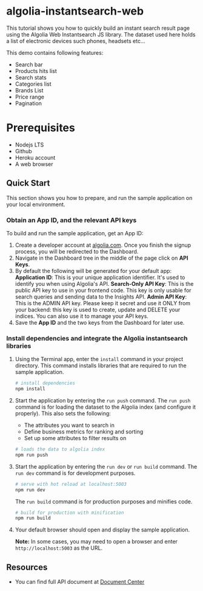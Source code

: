 # algolia-instantsearch-web

This tutorial shows you how to quickly build an instant search result page using the Algolia Web Instantsearch JS library. The dataset used here holds a list of electronic devices such phones, headsets etc...

This demo contains following features:

- Search bar
- Products hits list
- Search stats
- Categories list
- Brands List
- Price range
- Pagination

# Prerequisites

- Nodejs LTS
- Github
- Heroku account
- A web browser

## Quick Start

This section shows you how to prepare, and run the sample application on your local environment.

### Obtain an App ID, and the relevant API keys

To build and run the sample application, get an App ID:

1. Create a developer account at [algolia.com](https://www.algolia.com/users/sign_up). Once you finish the signup process, you will be redirected to the Dashboard.
2. Navigate in the Dashboard tree in the middle of the page click on **API Keys**.
3. By default the following will be generated for your default app:
   **Application ID**: This is your unique application identifier. It's used to identify you when using Algolia's API.
   **Search-Only API Key**: This is the public API key to use in your frontend code. This key is only usable for search queries and sending data to the Insights API.
   **Admin API Key**: This is the ADMIN API key. Please keep it secret and use it ONLY from your backend: this key is used to create, update and DELETE your indices. You can also use it to manage your API keys.
4. Save the **App ID** and the two keys from the Dashboard for later use.

### Install dependencies and integrate the Algolia instantsearch libraries

1. Using the Terminal app, enter the `install` command in your project directory. This command installs libraries that are required to run the sample application.
   ```bash
   # install dependencies
   npm install
   ```
2. Start the application by entering the `run push` command.
   The `run push` command is for loading the dataset to the Algolia index (and configure it properly).
   This also sets the following:

   - The attributes you want to search in
   - Define business metrics for ranking and sorting
   - Set up some attributes to filter results on

   ```bash
   # loads the data to algolia index
   npm run push
   ```

3. Start the application by entering the `run dev` or `run build` command.
   The `run dev` command is for development purposes.
   ```bash
   # serve with hot reload at localhost:5003
   npm run dev
   ```
   The `run build` command is for production purposes and minifies code.
   ```bash
   # build for production with minification
   npm run build
   ```
4. Your default browser should open and display the sample application.

   **Note:** In some cases, you may need to open a browser and enter `http://localhost:5003` as the URL.

## Resources

- You can find full API document at [Document Center](https://www.algolia.com/doc/guides/getting-started/how-algolia-works/in-depth/implementation-process/#configuring-relevance)
